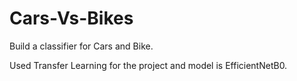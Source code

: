 # Cars-Vs-Bikes

Build a classifier for Cars and Bike.

Used Transfer Learning for the project and model is EfficientNetB0.

